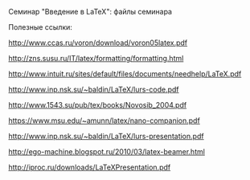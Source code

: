 Семинар "Введение в LaTeX": файлы семинара

Полезные ссылки:

http://www.ccas.ru/voron/download/voron05latex.pdf

http://zns.susu.ru/IT/latex/formatting/formatting.html

http://www.intuit.ru/sites/default/files/documents/needhelp/LaTeX.pdf

http://www.inp.nsk.su/~baldin/LaTeX/lurs-code.pdf

http://www.1543.su/pub/tex/books/Novosib_2004.pdf

https://www.msu.edu/~amunn/latex/nano-companion.pdf

http://www.inp.nsk.su/~baldin/LaTeX/lurs-presentation.pdf

http://ego-machine.blogspot.ru/2010/03/latex-beamer.html

http://iproc.ru/downloads/LaTeXPresentation.pdf


